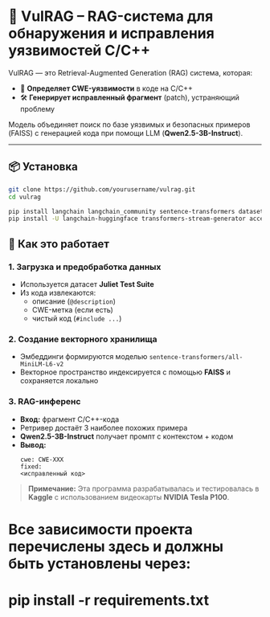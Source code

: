 # 🔐 VulRAG – RAG-система для обнаружения и исправления уязвимостей C/C++

VulRAG — это Retrieval-Augmented Generation (RAG) система, которая:
- 🔎 **Определяет CWE-уязвимости** в коде на C/C++
- 🛠 **Генерирует исправленный фрагмент** (patch), устраняющий проблему

Модель объединяет поиск по базе уязвимых и безопасных примеров (FAISS) с генерацией кода при помощи LLM (**Qwen2.5-3B-Instruct**).

---

## 📦 Установка

```bash
git clone https://github.com/yourusername/vulrag.git
cd vulrag

pip install langchain langchain_community sentence-transformers datasets faiss-cpu torch transformers
pip install -U langchain-huggingface transformers-stream-generator accelerate
```

## 🧠 Как это работает

### 1. Загрузка и предобработка данных
- Используется датасет **Juliet Test Suite**
- Из кода извлекаются:
  - описание (`@description`)
  - CWE-метка (если есть)
  - чистый код (`#include ...`)

### 2. Создание векторного хранилища
- Эмбеддинги формируются моделью `sentence-transformers/all-MiniLM-L6-v2`
- Векторное пространство индексируется с помощью **FAISS** и сохраняется локально

### 3. RAG-инференс
- **Вход:** фрагмент C/C++-кода
- Ретривер достаёт 3 наиболее похожих примера
- **Qwen2.5-3B-Instruct** получает промпт с контекстом + кодом
- **Вывод:**
  ```text
  cwe: CWE-XXX
  fixed:
  <исправленный код>
  ```
> **Примечание:** Эта программа разрабатывалась и тестировалась в **Kaggle** с использованием видеокарты **NVIDIA Tesla P100**.

# Все зависимости проекта перечислены здесь и должны быть установлены через:
# pip install -r requirements.txt
